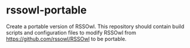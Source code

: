 rssowl-portable
===============

Create a portable version of RSSOwl. This repository should contain build scripts and configuration files to modify RSSOwl from https://github.com/rssowl/RSSOwl to be portable.
